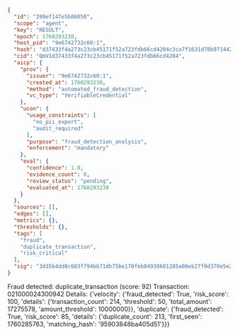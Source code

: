 ```json
{
  "id": "399ef147e5b06050",
  "scope": "agent",
  "key": "RESULT",
  "epoch": 1760293230,
  "host_pid": "9e6742732c60:1",
  "hash": "d37433f4a273c23cb45171f52a723fdb66cd4204c3ca7f1631d78b9714428aff",
  "cid": "QmV1d37433f4a273c23cb45171f52a723fdb66cd4204",
  "aicp": {
    "prov": {
      "issuer": "9e6742732c60:1",
      "created_at": 1760293230,
      "method": "automated_fraud_detection",
      "vc_type": "VerifiableCredential"
    },
    "ucon": {
      "usage_constraints": [
        "no_pii_export",
        "audit_required"
      ],
      "purpose": "fraud_detection_analysis",
      "enforcement": "mandatory"
    },
    "eval": {
      "confidence": 1.0,
      "evidence_count": 0,
      "review_status": "pending",
      "evaluated_at": 1760293230
    }
  },
  "sources": [],
  "edges": [],
  "metrics": {},
  "thresholds": {},
  "tags": [
    "fraud",
    "duplicate_transaction",
    "risk_critical"
  ],
  "sig": "3d35b4dd8c603f794bb71db75be170feb84938601285a06eb27f0d370e5e2c21"
}
```

Fraud detected: duplicate_transaction (score: 92)
Transaction: 021000024300942
Details: {'velocity': {'fraud_detected': True, 'risk_score': 100, 'details': {'transaction_count': 214, 'threshold': 50, 'total_amount': 17275578, 'amount_threshold': 10000000}}, 'duplicate': {'fraud_detected': True, 'risk_score': 85, 'details': {'duplicate_count': 213, 'first_seen': 1760285763, 'matching_hash': '95903848ba405d51'}}}